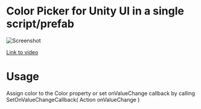 Color Picker for Unity UI in a single script/prefab
======

![Screenshot](http://i.imgur.com/OzruMEX.png)

[Link to video](https://youtu.be/Pmm9emSL6Pc)

Usage
======

Assign color to the Color property or set onValueChange callback by calling SetOnValueChangeCallback( Action<Color> onValueChange )
